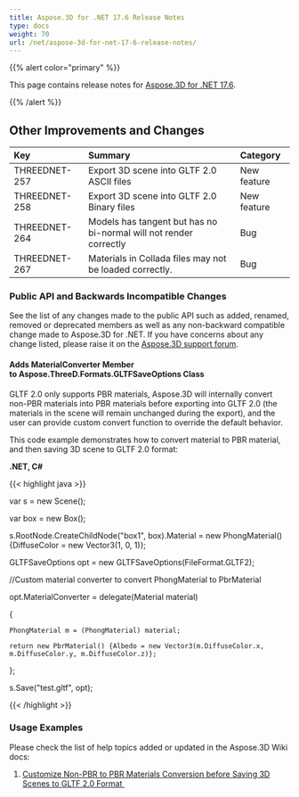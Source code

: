 ```yaml
---
title: Aspose.3D for .NET 17.6 Release Notes
type: docs
weight: 70
url: /net/aspose-3d-for-net-17-6-release-notes/
---
```


{{% alert color="primary" %}} 

This page contains release notes for [Aspose.3D for .NET 17.6](https://www.nuget.org/packages/Aspose.3D/17.6.0).

{{% /alert %}} 
## **Other Improvements and Changes**

|**Key**|**Summary**|**Category**|
| :- | :- | :- |
|THREEDNET-257|Export 3D scene into GLTF 2.0 ASCII files|New feature|
|THREEDNET-258|Export 3D scene into GLTF 2.0 Binary files|New feature|
|THREEDNET-264|Models has tangent but has no bi-normal will not render correctly|Bug|
|THREEDNET-267|Materials in Collada files may not be loaded correctly.|Bug|
### **Public API and Backwards Incompatible Changes**
See the list of any changes made to the public API such as added, renamed, removed or deprecated members as well as any non-backward compatible change made to Aspose.3D for .NET. If you have concerns about any change listed, please raise it on the [Aspose.3D support forum](http://www.aspose.com/community/forums/aspose.3d-product-family/535/showforum.aspx).
#### **Adds MaterialConverter Member to Aspose.ThreeD.Formats.GLTFSaveOptions Class**
GLTF 2.0 only supports PBR materials, Aspose.3D will internally convert non-PBR materials into PBR materials before exporting into GLTF 2.0 (the materials in the scene will remain unchanged during the export), and the user can provide custom convert function to override the default behavior.

This code example demonstrates how to convert material to PBR material, and then saving 3D scene to GLTF 2.0 format:

**.NET, C#**

{{< highlight java >}}

 var s = new Scene();

var box = new Box();

s.RootNode.CreateChildNode("box1", box).Material = new PhongMaterial() {DiffuseColor = new Vector3(1, 0, 1)};

GLTFSaveOptions opt = new GLTFSaveOptions(FileFormat.GLTF2);

//Custom material converter to convert PhongMaterial to PbrMaterial

opt.MaterialConverter = delegate(Material material)

{

    PhongMaterial m = (PhongMaterial) material;

    return new PbrMaterial() {Albedo = new Vector3(m.DiffuseColor.x, m.DiffuseColor.y, m.DiffuseColor.z)};

};

s.Save("test.gltf", opt);

{{< /highlight >}}
### **Usage Examples**
Please check the list of help topics added or updated in the Aspose.3D Wiki docs:

1. [Customize Non-PBR to PBR Materials Conversion before Saving 3D Scenes to GLTF 2.0 Format ](/3d/net/customize-non-pbr-to-pbr-materials-conversion-before-saving-3d-scenes-to-gltf-2-0-format/)
